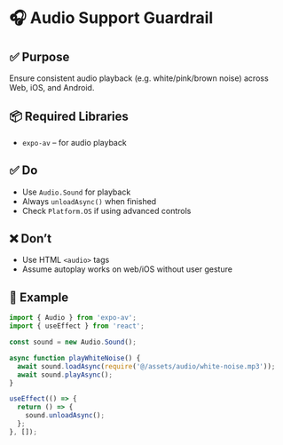 # 🎧 Audio Support Guardrail

## ✅ Purpose
Ensure consistent audio playback (e.g. white/pink/brown noise) across Web, iOS, and Android.

## 📦 Required Libraries
- `expo-av` – for audio playback

## ✅ Do
- Use `Audio.Sound` for playback
- Always `unloadAsync()` when finished
- Check `Platform.OS` if using advanced controls

## ❌ Don’t
- Use HTML `<audio>` tags
- Assume autoplay works on web/iOS without user gesture

## 📌 Example

```ts
import { Audio } from 'expo-av';
import { useEffect } from 'react';

const sound = new Audio.Sound();

async function playWhiteNoise() {
  await sound.loadAsync(require('@/assets/audio/white-noise.mp3'));
  await sound.playAsync();
}

useEffect(() => {
  return () => {
    sound.unloadAsync();
  };
}, []);
```
